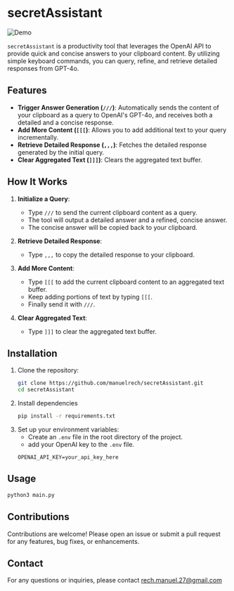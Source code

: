 # secretAssistant

![Demo](video_demo/smartAssistantDemo.gif)

`secretAssistant` is a productivity tool that leverages the OpenAI API to provide quick and concise answers to your clipboard content. By utilizing simple keyboard commands, you can query, refine, and retrieve detailed responses from GPT-4o.

## Features

- **Trigger Answer Generation (`///`)**: Automatically sends the content of your clipboard as a query to OpenAI's GPT-4o, and receives both a detailed and a concise response.
- **Add More Content (`[[[`)**: Allows you to add additional text to your query incrementally.
- **Retrieve Detailed Response (`,,,`)**: Fetches the detailed response generated by the initial query.
- **Clear Aggregated Text (`]]]`)**: Clears the aggregated text buffer.

## How It Works

1. **Initialize a Query**:
   - Type `///` to send the current clipboard content as a query.
   - The tool will output a detailed answer and a refined, concise answer.
   - The concise answer will be copied back to your clipboard.

2. **Retrieve Detailed Response**:
   - Type `,,,` to copy the detailed response to your clipboard.

3. **Add More Content**:
   - Type `[[[` to add the current clipboard content to an aggregated text buffer.
   - Keep adding portions of text by typing `[[[`.
   - Finally send it with `///`. 

4. **Clear Aggregated Text**:
   - Type `]]]` to clear the aggregated text buffer.

## Installation

1. Clone the repository:
   ```sh
   git clone https://github.com/manuelrech/secretAssistant.git
   cd secretAssistant
   ```
2. Install dependencies
   ```sh
   pip install -r requirements.txt
   ```
3. Set up your environment variables:
   - Create an `.env` file in the root directory of the project.
   - add your OpenAI key to the `.env` file.
   ```env
   OPENAI_API_KEY=your_api_key_here
   ```

## Usage
```sh
python3 main.py
````

## Contributions
Contributions are welcome! Please open an issue or submit a pull request for any features, bug fixes, or enhancements.

## Contact
For any questions or inquiries, please contact rech.manuel.27@gmail.com